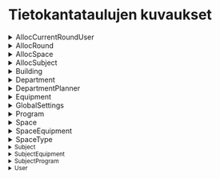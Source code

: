 # Tietokantataulujen kuvaukset

<details><summary>AllocCurrentRoundUser</summary>

***Ei ainakaan vielä käytössä**

|Sarake			|	Tyyppi		|	Avaimet 	|	Kuvaus					
|:-----			| :------- 		| 	------- 	|	------ 					
|<u>allocId</u>	| INTEGER		| PK 			| 			
|<u>UserId</u>	| INTEGER		| PK, FK   		| Viittaus User taulun Id	

</details>

<details><summary>AllocRound</summary>
<small> (Laskenta tietylle kaudelle. Esimerkiksi kesä 2022 kurssit) </small>

Sarake			|	Tyyppi		|	Avaimet		|	Kuvaus
:-----			|	:---		|	-------		|	------
 <u>id</u>		| INTEGER		| PK			| Yksilöivä pääavain
 date			| TIMESTAMP 	|				| Laskennan luontiaika
 name			| VARCHAR(255)	|				| Laskennan nimi. eg. "Syksyn 2022 virallinen"			
 isSeasonAlloc	| BOOLEAN 		|				| Onko kausi aktiviinen
 userId			| INTEGER		| FK(User.id)	| Laskennan luoja/ylläpitäjä
 description 	| VARCHAR(16000)|				| Mahdollinen kuvaus laskentaa varten
 lastModified 	| TIMESTAMP 	|				| Viimeinen muokkaus laskennassa, automaattisesti luotu aika

</details>

<details><summary>AllocSpace</summary>
<small> (Tilanvaraukset laskennassa) </small>

 Sarake			|	Tyyppi		|	Avaimet			            	|	Kuvaus
 :-----			|	:----		|	------			            	|	------
 allocSubjectId | INTEGER		| PK, FK(allocSubject.subjectId)	| Opetus
 allocRound     | INTEGER		| PK, FK(allocSubject.allocRound)	| Laskenta esim. Syksy 2022
 spaceId 		| INTEGER		| PK, FK(space.id)	            	| Varattu tila
 totalTime		| TIME			|					            	| Opetusta varten varattu aika tilassa

</details>

<details><summary>AllocSubject</summary>
<small> (Opetukset laskentaa varten) </small>

Sarake			    |	Tyyppi		|	Avaimet		    |	Kuvaus
:-----			    |	:----		|	------		    |	------
<u>subjectId</u>    | INTEGER		|PK,FK(subject.id)  | Laskentaan lisätty opetus
<u>allocRound</u>   | INTEGER		|PK,FK(allocRound)  | Laskentatoteutus esim. Kevät 2022
isAllocated 	    | BOOLEAN		|				    | Onko kurssitoteutus jo lisätty laskentaan/allocSpace tauluun (0/1)
cantAllocate 	    | BOOLEAN		|				    | Merkitään True(1) kun kurssille ei löydy sopivia tiloja
priority		    | INTEGER		|				    | Opetuksien prioriteetti (arvoasteikko) - Missä järjestyksessä opetukset lisätään allocSpace-tauluun
allocatedDate 	    | TIMESTAMP		|				    | Päivämäärä, jolloin opetus on lisätty laskentaan

</details>

<details><summary>Building</summary>
<small> (Rakennus) </small>

Sarake			|	Tyyppi		|	Avaimet		|	Kuvaus
:-----			|	:----		|	------		|	------
<u>id</u>		| INTEGER		| PK			| 
name			| VARCHAR(255)	|				| Rakennuksen nimi / Tunnus (Esim. N-Talo)
description		| VARCHAR(16000)|				| Rakennuksen vapaaehtoinen kuvaus

</details>


<details><summary>Department</summary>
Rakennus

Sarake			|	Tyyppi		|	Avaimet		|	Kuvaus
:-----			|	:----		|	------		|	------
<u>id</u>		| INTEGER		| PK			|
name			| VARCHAR(255)	|				| Aineryhmän nimi (esim. Jazz)
description		| VARCHAR(16000)|				| Aineryhmän kuvaus

</details>

<details><summary>DepartmentPlanner</summary>
<small> (aineryhmän suunnittelija) </small>

Sarake				|	Tyyppi		|	Avaimet				|	Kuvaus
:-----				|	:----		|	------				|	------
<u>departmentId</u> | INTEGER		| PK, FK(deparment.id)	| Suunnittelijalla oikeudet aineryhmän opetusten lisäykselle ja muokkaukselle.
<u>userId</u>		| INTEGER		| PK, FK(user.id)		| Suunnittelijan käyttäjätunnus

</details>

<details><summary>Equipment</summary>
<small> (Varustelista, josta lisätään yksittäisiä varusteita/soittimia tiloihin ja opetuksiin) </small>

Sarake			|	Tyyppi		|	Avaimet		|	Kuvaus
:-----			|	:----		|	------		|	------
<u>id</u>		| INTEGER		| PK			|
name			| VARCHAR(255)	| 				| Soittimen/varusteen nimi
isMovable		| BOOLEAN		| 				| Onko varuste siirreltävissä. Esim. Urut ei tod.näk ole
Priority		| INTEGER		|				| IN PROGRESS
description		| VARCHAR(16000)|

</details>

<details><summary>GlobalSettings</summary>
<small> (Yleiset asetukset järjestelmässä. Ehkä lisätään AllocSettings-taulu laskentaa varten erikseen) </small>

Sarake			|	Tyyppi		|	Avaimet		|	Kuvaus
:-----			|	:----		|	------		|	------
<u>id</u>		| INTEGER		| PK			|
name			| VARCHAR(255)	| 				| Asetukselle nimi
description		| VARCHAR(16000)|				| Kuvaus asetusta varten
numberValue		| INTEGER		| 				| Asetukseen kokonaisluku arvona
textValue		| VARCHAR(255)	|				| Asetukseen kiinteä tekstiarvo

</details>

<details><summary>Program</summary>
<small> (Pääaine) </small>

Sarake			|	Tyyppi		|	Avaimet			|	Kuvaus
:-----			|	:----		|	------			|	------
<u>id</u>		| INTEGER		| PK				|
name			| VARCHAR(255)	|					| Pääaineen nimi
departmentId	| INTEGER		| FK(department.id)	| Mihin aineryhmään pääaine sisältyy

</details>

<details><summary>Space</summary>
<small> (Tila - huone, studio, luokka jne.) </small>

Sarake			|	Tyyppi		|	Avaimet			|	Kuvaus
:-----			|	:----		|	------			|	------
<u>id</u>		| INTEGER		|PK					|
name			| VARCHAR(255)	|					| Nimi (Esim. R-5322 Musiikkiluokka)
area			| DECIMAL(5,1)	|					| Tilan tilavuus (neliömetreissä/m²)
info			| VARCHAR(16000)|					| Tilan lisätietoja / Kuvaus
personLimit 	| INTEGER		|					| Tilan maksimi henkilömäärä
buildingId		| INTEGER		|FK(building.id)	| Missä rakennuksessa tila sijaitsee
availableFrom	| TIME			|					| Aika, mistä lähtien tila on käytettävissä
availableTo		| TIME			|					| Aika, mihin asti tila on käytettävissä
classesFrom		| TIME			|					| Aika, mistä lähtien tila on käytettävissä opetusta varten
classesTo		| TIME			|					| Aika, mihin asti tila on käytettävissä opetusta varten
inUse			| BOOLEAN		|					| Onko tila käytettävissä vai pois käytöstä
spaceTypeId		| INTEGER		|FK(spaceType.id)	| Minkälainen opetustila kyseessä (Esim. Luentotila, soittotila, studio, jne.)

</details>

<details><summary>SpaceEquipment</summary>
<small> (Tilan varustus (soittimet, laitteistot yms.) </small>

Sarake				|	Tyyppi		|	Avaimet				|	Kuvaus
:-----				|	:----		|	------				|	------
<u>spaceId</u>		| INTEGER		|PK, FK(space.id)		| Tila
<u>equipmentId</u>	| INTEGER		|PK, FK(equipment.id)	| Varauste/Soitin

</details>

<details><summary>SpaceType</summary>
<small> (Tilatyyppi - Esim. luentotila, soittotila, studio jne.)

Sarake			|	Tyyppi		|	Avaimet		|	Kuvaus
:-----			|	:----		|	------		|	------
<u>id</u>		| INTEGER		| PK			| 
name			| VARCHAR(255)	|				| Nimi (Esim. Studio)
description		| VARCHAR(16000)|				| Vapaaehtoinen kuvaus

</details>

<details><summary>Subject</summary>
<small> (Opetus) </small>

Sarake			|	Tyyppi		|	Avaimet			|	Kuvaus
:-----			|	:----		|	------			|	------
<u>id</u>		| INTEGER		| PK				|
name			| VARCHAR(255)	|					| Opetuksen nimi (esim. Huilunsoitto, Taso A)
groupSize		| INTEGER		|					| Ryhmän koko, yksittäiselle opetukselle
groupCount		| INTEGER		|					| Montako ryhmää. Esim. 2x groupSize
sessionLength	| TIME			|					| Opetuksen yksittäisen opetuksen pituus
sessionCount	| INTEGER		|					| Montako opetusta per viikko
area			| DECIMAL(5,1)	|					| Opetukseen tarvittava tilan tilavuus (m²)
programId		| INTEGER		|FK(program.id)		| Mihin pääaineeseen opetus kuuluu
spaceTypeId		| INTEGER		|FK(spaceType.id)	| Minkälaisen tilan opetus tarvitsee (soitto/luento)

</details>

<details><summary>SubjectEquipment</summary>
<small> (Opetukseen tarvittavat soittimet / varusteet) </small>

Sarake				|	Tyyppi		|	Avaimet				|	Kuvaus
:-----				|	:----		|	------				|	------
<u>subjectId</u>	| INTEGER		| PK, FK(subject.id)	| Opetus
<u>equipmentId</u>	| INTEGER		| PK, FK(equipment.id)	| Varuste / Soitin
priority			| INTEGER		|						| Varusteen tärkeys (korkeampi numero on suurempi tarve)
obligatory			| BOOLEAN		|						| Onko varuste pakollinen kurssin kannalta (nostaa prioriteettia) ***Ei ainakaan vielä käytössä**

</details>

<details><summary>SubjectProgram</summary>
(mihin pääaineisin opetus kuuluu) **Ei tule käyttöön**

Sarake				| Tyyppi		| Avaimet			| Kuvaus
:-----				| :----			| ------			| ------
<u>subjectId</u>	| INTEGER		|PK,FK(subject.id)	| Opetus
<u>programId</u>	| INTEGER		|PK, FK(program.id)	| Pääaine

</details>

<details><summary>User</summary>

Sarake			| Tyyppi		| Avaimet		| Kuvaus
:-----			| :----			| ------		| ------
<u>id</u>		| INTEGER		| PK			|
email			| VARCHAR(255)	|				| Käyttäjän sähköpostiosoite
isAdmin			| BOOLEAN		|				| Onko käyttäjällä pääkäyttäjän oikeuksia

</details
